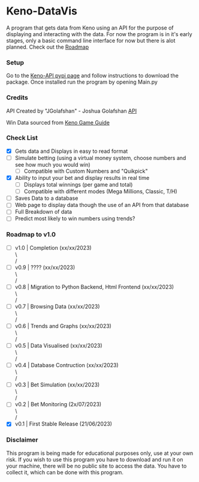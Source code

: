 # Keno-DataVis
A program that gets data from Keno using an API for the purpose of displaying and interacting with the data. For now the program is in it's early stages, only a basic command line interface for now but there is alot planned. Check out the [Roadmap](https://github.com/CatotronExists/Keno-DataVis#roadmap-to-v10)

### Setup
Go to the [Keno-API pypi page](https://pypi.org/project/kenoAPI/) and follow instructions to download the package.
Once installed run the program by opening Main.py

### Credits
API Created by "JGolafshan" - Joshua Golafshan [API](https://github.com/JGolafshan/keno-api)

Win Data sourced from [Keno Game Guide](https://www.keno.com.au/keno-pdfs/VIC_Game%20Guide.pdf)

### Check List
- [x] Gets data and Displays in easy to read format
- [ ] Simulate betting (using a virtual money system, choose numbers and see how much you would win)
  - [ ] Compatible with Custom Numbers and "Quikpick"
- [x] Ability to input your bet and display results in real time
  - [ ] Displays total winnings (per game and total)
  - [ ] Compatible with different modes (Mega Millions, Classic, T/H)
- [ ] Saves Data to a database
- [ ] Web page to display data though the use of an API from that database
- [ ] Full Breakdown of data
- [ ] Predict most likely to win numbers using trends?

### Roadmap to v1.0
- [ ] v1.0 | Completion (xx/xx/2023)\
\\\
/
- [ ] v0.9 | ???? (xx/xx/2023)\
\\\
/
- [ ] v0.8 | Migration to Python Backend, Html Frontend (xx/xx/2023)\
\\\
/
- [ ] v0.7 | Browsing Data (xx/xx/2023)\
\\\
/
- [ ] v0.6 | Trends and Graphs (xx/xx/2023)\
\\\
/
- [ ] v0.5 | Data Visualised (xx/xx/2023)\
\\\
/
- [ ] v0.4 | Database Contruction (xx/xx/2023)\
\\\
/
- [ ] v0.3 | Bet Simulation (xx/xx/2023)\
\\\
/
- [ ] v0.2 | Bet Monitoring (2x/07/2023)\
\\\
/
- [x] v0.1 | First Stable Release (21/06/2023)
### Disclaimer
This program is being made for educational purposes only, use at your own risk.
If you wish to use this program you have to download and run it on your machine, there will be no public site to access the data. You have to collect it, which can be done with this program.